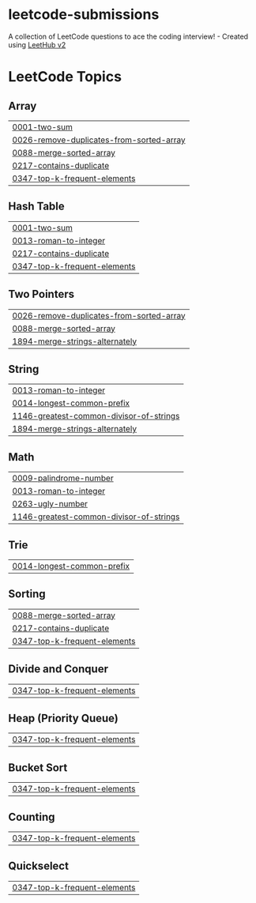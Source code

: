 # leetcode-submissions
A collection of LeetCode questions to ace the coding interview! - Created using [LeetHub v2](https://github.com/arunbhardwaj/LeetHub-2.0)

<!---LeetCode Topics Start-->
# LeetCode Topics
## Array
|  |
| ------- |
| [0001-two-sum](https://github.com/saikumar305/leetcode-submissions/tree/master/0001-two-sum) |
| [0026-remove-duplicates-from-sorted-array](https://github.com/saikumar305/leetcode-submissions/tree/master/0026-remove-duplicates-from-sorted-array) |
| [0088-merge-sorted-array](https://github.com/saikumar305/leetcode-submissions/tree/master/0088-merge-sorted-array) |
| [0217-contains-duplicate](https://github.com/saikumar305/leetcode-submissions/tree/master/0217-contains-duplicate) |
| [0347-top-k-frequent-elements](https://github.com/saikumar305/leetcode-submissions/tree/master/0347-top-k-frequent-elements) |
## Hash Table
|  |
| ------- |
| [0001-two-sum](https://github.com/saikumar305/leetcode-submissions/tree/master/0001-two-sum) |
| [0013-roman-to-integer](https://github.com/saikumar305/leetcode-submissions/tree/master/0013-roman-to-integer) |
| [0217-contains-duplicate](https://github.com/saikumar305/leetcode-submissions/tree/master/0217-contains-duplicate) |
| [0347-top-k-frequent-elements](https://github.com/saikumar305/leetcode-submissions/tree/master/0347-top-k-frequent-elements) |
## Two Pointers
|  |
| ------- |
| [0026-remove-duplicates-from-sorted-array](https://github.com/saikumar305/leetcode-submissions/tree/master/0026-remove-duplicates-from-sorted-array) |
| [0088-merge-sorted-array](https://github.com/saikumar305/leetcode-submissions/tree/master/0088-merge-sorted-array) |
| [1894-merge-strings-alternately](https://github.com/saikumar305/leetcode-submissions/tree/master/1894-merge-strings-alternately) |
## String
|  |
| ------- |
| [0013-roman-to-integer](https://github.com/saikumar305/leetcode-submissions/tree/master/0013-roman-to-integer) |
| [0014-longest-common-prefix](https://github.com/saikumar305/leetcode-submissions/tree/master/0014-longest-common-prefix) |
| [1146-greatest-common-divisor-of-strings](https://github.com/saikumar305/leetcode-submissions/tree/master/1146-greatest-common-divisor-of-strings) |
| [1894-merge-strings-alternately](https://github.com/saikumar305/leetcode-submissions/tree/master/1894-merge-strings-alternately) |
## Math
|  |
| ------- |
| [0009-palindrome-number](https://github.com/saikumar305/leetcode-submissions/tree/master/0009-palindrome-number) |
| [0013-roman-to-integer](https://github.com/saikumar305/leetcode-submissions/tree/master/0013-roman-to-integer) |
| [0263-ugly-number](https://github.com/saikumar305/leetcode-submissions/tree/master/0263-ugly-number) |
| [1146-greatest-common-divisor-of-strings](https://github.com/saikumar305/leetcode-submissions/tree/master/1146-greatest-common-divisor-of-strings) |
## Trie
|  |
| ------- |
| [0014-longest-common-prefix](https://github.com/saikumar305/leetcode-submissions/tree/master/0014-longest-common-prefix) |
## Sorting
|  |
| ------- |
| [0088-merge-sorted-array](https://github.com/saikumar305/leetcode-submissions/tree/master/0088-merge-sorted-array) |
| [0217-contains-duplicate](https://github.com/saikumar305/leetcode-submissions/tree/master/0217-contains-duplicate) |
| [0347-top-k-frequent-elements](https://github.com/saikumar305/leetcode-submissions/tree/master/0347-top-k-frequent-elements) |
## Divide and Conquer
|  |
| ------- |
| [0347-top-k-frequent-elements](https://github.com/saikumar305/leetcode-submissions/tree/master/0347-top-k-frequent-elements) |
## Heap (Priority Queue)
|  |
| ------- |
| [0347-top-k-frequent-elements](https://github.com/saikumar305/leetcode-submissions/tree/master/0347-top-k-frequent-elements) |
## Bucket Sort
|  |
| ------- |
| [0347-top-k-frequent-elements](https://github.com/saikumar305/leetcode-submissions/tree/master/0347-top-k-frequent-elements) |
## Counting
|  |
| ------- |
| [0347-top-k-frequent-elements](https://github.com/saikumar305/leetcode-submissions/tree/master/0347-top-k-frequent-elements) |
## Quickselect
|  |
| ------- |
| [0347-top-k-frequent-elements](https://github.com/saikumar305/leetcode-submissions/tree/master/0347-top-k-frequent-elements) |
<!---LeetCode Topics End-->